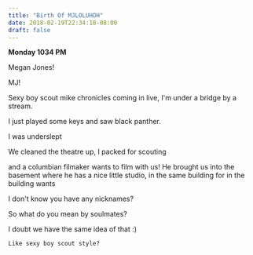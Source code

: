 ```yaml
---
title: "Birth Of MJLOLUHOH"
date: 2018-02-19T22:34:18-08:00
draft: false
---
```


**Monday 1034 PM**

Megan Jones!

MJ!

Sexy boy scout mike chronicles coming in live,
I'm under a bridge by a stream.

I just played some keys and saw black panther.

I was underslept

We cleaned the theatre up, I packed for scouting

and a columbian filmaker wants to
film with us! He brought us into the basement where he has a nice little studio,
in the same building for
in the building wants


I don't know you have any nicknames?


So what do you mean by soulmates?

I doubt we have the same idea of that :)

```
Like sexy boy scout style?
```
